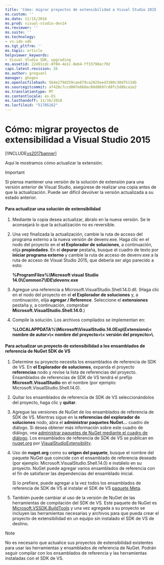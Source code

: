 ```yaml
---
title: 'Cómo: migrar proyectos de extensibilidad a Visual Studio 2015 | Microsoft Docs'
ms.custom: ''
ms.date: 11/15/2016
ms.prod: visual-studio-dev14
ms.reviewer: ''
ms.suite: ''
ms.technology:
- vs-ide-sdk
ms.tgt_pltfrm: ''
ms.topic: article
helpviewer_keywords:
- Visual Studio SDK, upgrading
ms.assetid: 22491cdc-8f04-4e1c-8eb4-ff33798ec792
caps.latest.revision: 26
ms.author: gregvanl
manager: ghogen
ms.openlocfilehash: 564e279d259cae879ca2925eed3309c30d7513db
ms.sourcegitcommit: af428c7ccd007e668ec0dd8697c88fc5d8bca1e2
ms.translationtype: MT
ms.contentlocale: es-ES
ms.lasthandoff: 11/16/2018
ms.locfileid: "51785162"
---
```

# <a name="how-to-migrate-extensibility-projects-to-visual-studio-2015"></a>Cómo: migrar proyectos de extensibilidad a Visual Studio 2015
[!INCLUDE[vs2017banner](../includes/vs2017banner.md)]

Aquí le mostramos cómo actualizar la extensión.  
  
> [!IMPORTANT]
>  Si piensa mantener una versión de la solución de extensión para una versión anterior de Visual Studio, asegúrese de realizar una copia antes de que la actualización. Puede ser difícil devolver la versión actualizada a su estado anterior.  
  
#### <a name="to-upgrade-an-extensibility-solution"></a>Para actualizar una solución de extensibilidad  
  
1.  Mediante la copia desea actualizar, ábralo en la nueva versión. Se le aconsejará lo que la actualización no es reversible.  
  
2.  Una vez finalizada la actualización, cambie la ruta de acceso del programa externo a la nueva versión de devenv.exe. Haga clic en el nodo del proyecto en el **el Explorador de soluciones**, a continuación, elija **propiedades**. En el **depurar** pestaña, busque el cuadro de texto por **iniciar programa externo** y cambie la ruta de acceso de devenv.exe a la ruta de acceso de Visual Studio 2015, que debería ser algo parecido a esto:  
  
     **%ProgramFiles%\Microsoft visual Studio 14.0\Common7\IDE\devenv.exe**  
  
3.  Agregue una referencia a Microsoft.VisualStudio.Shell.14.0.dll. (Haga clic en el nodo del proyecto en el **el Explorador de soluciones** y, a continuación, elija **agregar / Reference**. Seleccione el **extensiones** pestaña y, a continuación, comprobar **Microsoft.VisualStudio.Shell.14.0**.)  
  
4.  Compile la solución. Los archivos compilados se implementan en:  
  
     **%LOCALAPPDATA%\Microsoft\VisualStudio.14.0Exp\Extensions\\< nombre de autor\>\\< nombre del proyecto\>\\< versión del proyecto\>\\**.  
  
#### <a name="to-update-an-extensibility-project-to-nuget-vs-sdk-reference-assemblies"></a>Para actualizar un proyecto de extensibilidad a los ensamblados de referencia de NuGet SDK de VS  
  
1.  Determine su proyecto necesita los ensamblados de referencia de SDK de VS.  En **el Explorador de soluciones**, expanda el proyecto **referencias** nodo y revise la lista de referencias del proyecto.  Ensamblados de referencias de SDK de VS tendrá el prefijo **Microsoft.VisualStudio** en el nombre (por ejemplo: Microsoft.VisualStudio.Shell.14.0).  
  
2.  Quitar los ensamblados de referencia de SDK de VS seleccionándolos del proyecto, haga clic y **quitar**.  
  
3.  Agregue las versiones de NuGet de los ensamblados de referencia de SDK de VS.  Mientras sigue en la **referencias del explorador de soluciones** nodo, abra el **administrar paquetes NuGet...** cuadro de diálogo.  Si desea obtener más información sobre este cuadro de diálogo, vea [administrar paquetes de NuGet mediante el cuadro de diálogo](http://docs.nuget.org/Consume/Package-Manager-Dialog). Los ensamblados de referencia de SDK de VS se publican en [nuget.org](http://www.nuget.org) por [VisualStudioExtensibility](http://www.nuget.org/profiles/VisualStudioExtensibility).  
  
4.  Uso de **nuget.org** como su **origen del paquete**, busque el nombre del paquete NuGet que coincide con el ensamblado de referencia deseado (por ejemplo: Microsoft.VisualStudio.Shell.14.0) e instálelo en su proyecto.  NuGet puede agregar varios ensamblados de referencia con el fin de satisfacer las dependencias del ensamblado inicial.  
  
     Si lo prefiere, puede agregar a la vez todos los ensamblados de referencia de SDK de VS al instalar el SDK de VS [paquete Meta](http://www.nuget.org/packages/VSSDK_Reference_Assemblies).  
  
5.  También puede cambiar al uso de la versión de NuGet de las herramientas de compilación del SDK de VS. Este paquete de NuGet es [Microsoft.VSSDK.BuildTools](http://www.nuget.org/packages/Microsoft.VSSDK.BuildTools) y una vez agregada a su proyecto se incluyen las herramientas necesarias y archivos para que pueda crear el proyecto de extensibilidad en un equipo sin instalado el SDK de VS de destino.  
  
> [!NOTE]
>  No es necesario que actualice sus proyectos de extensibilidad existentes para usar las herramientas y ensamblados de referencia de NuGet.  Podrán seguir compilar con los ensamblados de referencia y las herramientas instaladas con el SDK de VS.

